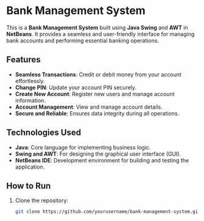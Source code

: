 # Bank Management System

This is a **Bank Management System** built using **Java Swing** and **AWT** in **NetBeans**. It provides a seamless and user-friendly interface for managing bank accounts and performing essential banking operations.

## Features

- **Seamless Transactions**: Credit or debit money from your account effortlessly.
- **Change PIN**: Update your account PIN securely.
- **Create New Account**: Register new users and manage account information.
- **Account Management**: View and manage account details.
- **Secure and Reliable**: Ensures data integrity during all operations.

## Technologies Used

- **Java**: Core language for implementing business logic.
- **Swing and AWT**: For designing the graphical user interface (GUI).
- **NetBeans IDE**: Development environment for building and testing the application.

## How to Run

1. Clone the repository:
   ```bash
   git clone https://github.com/yourusername/bank-management-system.git
